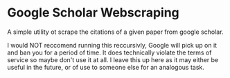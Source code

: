 # Google Scholar Webscraping

A simple utility ot scrape the citations of a given paper from google scholar.

I would NOT reccomend running this reccursivly, Google will pick up on it and ban you for a period of time. It does technically violate the terms of service so maybe don't use it at all. I leave this up here as it may either be useful in the future, or of use to someone else for an analogous task.
